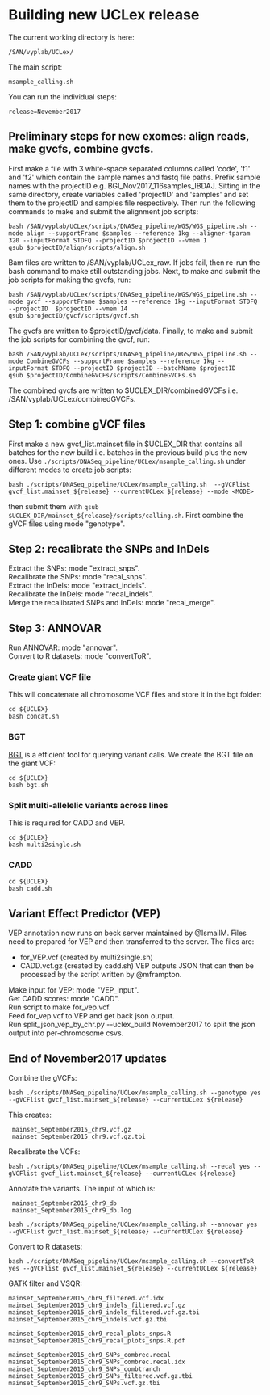 
# Building new UCLex release

The current working directory is here:
```
/SAN/vyplab/UCLex/
```

The main script:
```
msample_calling.sh
```
You can run the individual steps:
```
release=November2017
```

## Preliminary steps for new exomes: align reads, make gvcfs, combine gvcfs.

First make a file with 3 white-space separated columns called 'code', 'f1' and 'f2' which contain the sample names and fastq file paths. Prefix sample names with the projectID e.g. BGI_Nov2017_116samples_IBDAJ. Sitting in the same directory, create variables called 'projectID' and 'samples' and set them to the projectID and samples file respectively. Then run the following commands to make and submit the alignment job scripts:
```
bash /SAN/vyplab/UCLex/scripts/DNASeq_pipeline/WGS/WGS_pipeline.sh --mode align --supportFrame $samples --reference 1kg --aligner-tparam 320 --inputFormat STDFQ --projectID $projectID --vmem 1
qsub $projectID/align/scripts/align.sh
```
Bam files are written to /SAN/vyplab/UCLex_raw. If jobs fail, then re-run the bash command to make still outstanding jobs. Next, to make and submit the job scripts for making the gvcfs, run:
```
bash /SAN/vyplab/UCLex/scripts/DNASeq_pipeline/WGS/WGS_pipeline.sh --mode gvcf --supportFrame $samples --reference 1kg --inputFormat STDFQ --projectID  $projectID --vmem 14
qsub $projectID/gvcf/scripts/gvcf.sh
```
The gvcfs are written to $projectID/gvcf/data. Finally, to make and submit the job scripts for combining the gvcf, run:
```
bash /SAN/vyplab/UCLex/scripts/DNASeq_pipeline/WGS/WGS_pipeline.sh --mode CombineGVCFs --supportFrame $samples --reference 1kg --inputFormat STDFQ --projectID $projectID --batchName $projectID
qsub $projectID/CombineGVCFs/scripts/CombineGVCFs.sh
```
The combined gvcfs are written to $UCLEX_DIR/combinedGVCFs i.e. /SAN/vyplab/UCLex/combinedGVCFs.

## Step 1: combine gVCF files

First make a new gvcf_list.mainset file in $UCLEX_DIR that contains all batches for the new build i.e. batches in the previous build plus the new ones. Use ```./scripts/DNASeq_pipeline/UCLex/msample_calling.sh``` under different modes to create job scripts:
```
bash ./scripts/DNASeq_pipeline/UCLex/msample_calling.sh  --gVCFlist gvcf_list.mainset_${release} --currentUCLex ${release} --mode <MODE>
```
then submit them with ```qsub $UCLEX_DIR/mainset_${release}/scripts/calling.sh```. First combine the gVCF files using mode "genotype".

## Step 2: recalibrate the SNPs and InDels

Extract the SNPs: mode "extract_snps".</br>
Recalibrate the SNPs: mode "recal_snps".</br>
Extract the InDels: mode "extract_indels".</br>
Recalibrate the InDels: mode "recal_indels".</br>
Merge the recalibrated SNPs and InDels: mode "recal_merge".</br>

## Step 3: ANNOVAR

Run ANNOVAR: mode "annovar".</br>
Convert to R datasets: mode "convertToR".</br>

### Create giant VCF file

This will concatenate all chromosome VCF files and store it in the bgt folder:
```
cd ${UCLEX}
bash concat.sh
```

### BGT

[BGT](https://academic.oup.com/bioinformatics/article/32/4/590/1743991) is a efficient tool for querying variant calls.
We create the BGT file on the giant VCF:
```
cd ${UCLEX}
bash bgt.sh
```

### Split multi-allelelic variants across lines

This is required for CADD and VEP.
```
cd ${UCLEX}
bash multi2single.sh
```

### CADD

```
cd ${UCLEX}
bash cadd.sh
```

## Variant Effect Predictor (VEP)

VEP annotation now runs on beck server maintained by @IsmailM.
Files need to prepared for VEP and then transferred to the server.
The files are:
* for_VEP.vcf (created by multi2single.sh)
* CADD.vcf.gz (created by cadd.sh)
VEP outputs JSON that can then be processed by the script written by @mframpton.

Make input for VEP: mode "VEP_input".</br>
Get CADD scores: mode "CADD".</br>
Run script to make for_vep.vcf.</br>
Feed for_vep.vcf to VEP and get back json output.</br>
Run split_json_vep_by_chr.py --uclex_build November2017 to split the json output into per-chromosome csvs.</br>

## End of November2017 updates

Combine the gVCFs:
```
bash ./scripts/DNASeq_pipeline/UCLex/msample_calling.sh --genotype yes --gVCFlist gvcf_list.mainset_${release} --currentUCLex ${release}
```
This creates:
```
 mainset_September2015_chr9.vcf.gz
 mainset_September2015_chr9.vcf.gz.tbi
 ```

Recalibrate the VCFs:
```
bash ./scripts/DNASeq_pipeline/UCLex/msample_calling.sh --recal yes --gVCFlist gvcf_list.mainset_${release} --currentUCLex ${release}
```
Annotate the variants.
The input of which is:
```
 mainset_September2015_chr9_db
 mainset_September2015_chr9_db.log
```
```
bash ./scripts/DNASeq_pipeline/UCLex/msample_calling.sh --annovar yes --gVCFlist gvcf_list.mainset_${release} --currentUCLex ${release}
```
Convert to R datasets:
```
bash ./scripts/DNASeq_pipeline/UCLex/msample_calling.sh --convertToR yes --gVCFlist gvcf_list.mainset_${release} --currentUCLex ${release}
```

 GATK filter and VSQR:
 ```
 mainset_September2015_chr9_filtered.vcf.idx
 mainset_September2015_chr9_indels_filtered.vcf.gz
 mainset_September2015_chr9_indels_filtered.vcf.gz.tbi
 mainset_September2015_chr9_indels.vcf.gz.tbi
 
 mainset_September2015_chr9_recal_plots_snps.R
 mainset_September2015_chr9_recal_plots_snps.R.pdf
 
 mainset_September2015_chr9_SNPs_combrec.recal
 mainset_September2015_chr9_SNPs_combrec.recal.idx
 mainset_September2015_chr9_SNPs_combtranch
 mainset_September2015_chr9_SNPs_filtered.vcf.gz.tbi
 mainset_September2015_chr9_SNPs.vcf.gz.tbi
```



